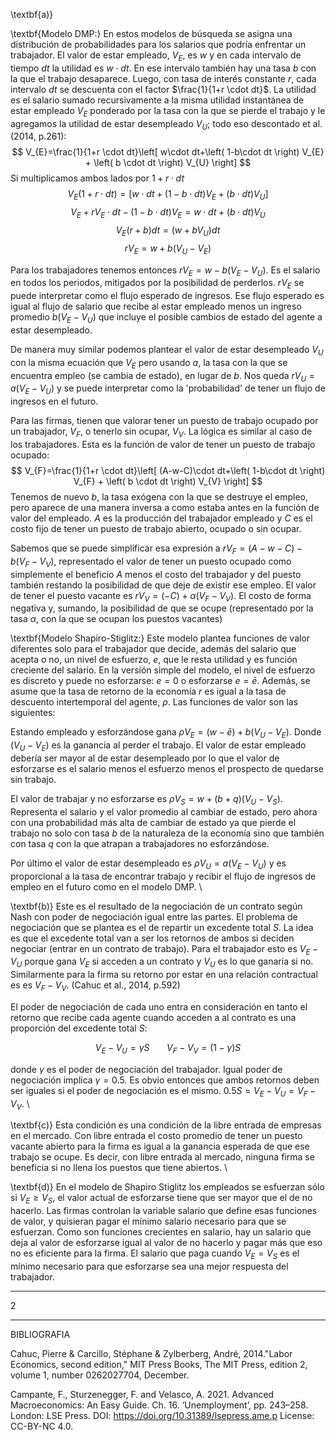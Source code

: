 \textbf{a)}

\textbf{Modelo DMP:} En estos modelos de búsqueda se asigna una distribución de probabilidades para los salarios que podría enfrentar un trabajador. El valor de estar empleado, $V_{E}$, es $w$ y en cada intervalo de tiempo $dt$ la utilidad es $w\cdot dt$. En ese intervalo también hay una tasa $b$ con la que el trabajo desaparece. Luego, con tasa de interés constante $r$, cada intervalo $dt$ se descuenta con el factor $\frac{1}{1+r \cdot dt}$. La utilidad es el salario sumado recursivamente a la misma utilidad instantánea de estar empleado $V_{E}$ ponderado por la tasa con la que se pierde el trabajo y le agregamos la utilidad de estar desempleado $V_{U}$; todo eso descontado et al. (2014, p.261):
$$
V_{E}=\frac{1}{1+r \cdot dt}\left[ w\cdot dt+\left( 1-b\cdot dt \right) V_{E} + \left( b \cdot dt \right)  V_{U}  \right] 
$$
Si multiplicamos ambos lados por $1+r\cdot dt$
$$
V_{E}\left( 1+r \cdot dt \right) =\left[ w\cdot dt+\left( 1-b\cdot dt \right) V_{E} + \left( b \cdot dt \right)  V_{U}  \right] 
$$$$
V_{E}+rV_{E} \cdot dt-\left( 1-b\cdot dt \right) V_{E} =w\cdot dt + \left( b \cdot dt \right)  V_{U}
$$
$$
V_{E}\left( r+b \right)dt =(w+ b V_{U})dt
$$
$$
rV_{E}=w+b(V_{U}-V_{E})
$$

Para los trabajadores tenemos entonces $rV_{E}=w-b(V_{E}-V_{U})$. Es el salario en todos los periodos, mitigados por la posibilidad de perderlos. $rV_{E}$ se puede interpretar como el flujo esperado de ingresos. Ese flujo esperado es igual al flujo de salario que recibe al estar empleado menos un ingreso promedio $b(V_{E}-V_{U})$ que incluye el posible cambios de estado del agente a estar desempleado.

De manera muy similar podemos plantear el valor de estar desempleado $V_{U}$ con la misma ecuación que $V_{E}$ pero usando $a$, la tasa con la que se encuentra empleo (se cambia de estado), en lugar de $b$. Nos queda $rV_{U}=a(V_{E}-V_{U})$ y se puede interpretar como la 'probabilidad' de tener un flujo de ingresos en el futuro.

Para las firmas, tienen que valorar tener un puesto de trabajo ocupado por un trabajador, $V_{F}$, o tenerlo sin ocupar, $V_{V}$. La lógica es similar al caso de los trabajadores. Esta es la función de valor de tener un puesto de trabajo ocupado:
$$
V_{F}=\frac{1}{1+r \cdot dt}\left[ (A-w-C)\cdot dt+\left( 1-b\cdot dt \right) V_{F} + \left( b \cdot dt \right)  V_{V}  \right] 
$$
Tenemos de nuevo $b$, la tasa exógena con la que se destruye el empleo, pero aparece de una manera inversa a como estaba antes en la función de valor del empleado. $A$ es la producción del trabajador empleado y $C$ es el costo fijo de tener un puesto de trabajo abierto, ocupado o sin ocupar. 

Sabemos que se puede simplificar esa expresión a $rV_{F}=(A-w-C)-b(V_{F}-V_{V})$, representado el valor de tener un puesto ocupado como simplemente el beneficio $A$ menos el costo del trabajador y del puesto también restando la posibilidad de que deje de existir ese empleo. El valor de tener el puesto vacante es $rV_{V}=(-C)+\alpha(V_{F}-V_{V})$. El costo de forma negativa y, sumando, la posibilidad de que se ocupe (representado por la tasa $\alpha$, con la que se ocupan los puestos vacantes)

\textbf{Modelo Shapiro-Stiglitz:}
Este modelo plantea funciones de valor diferentes solo para el trabajador que decide, además del salario que acepta o no, un nivel de esfuerzo, $e$, que le resta utilidad y es función creciente del salario. En la versión simple del modelo, el nivel de esfuerzo es discreto y puede no esforzarse: $e=0$ o esforzarse $e=\bar{e}$. Además, se asume que la tasa de retorno de la economía $r$ es igual a la tasa de descuento intertemporal del agente, $\rho$. Las funciones de valor son las siguientes:

Estando empleado y esforzándose gana $\rho V_{E}=(w-\bar{e})+b(V_{U}-V_{E})$. Donde $(V_{U}-V_{E})$ es la ganancia al perder el trabajo. El valor de estar empleado debería ser mayor al de estar desempleado por lo que el valor de esforzarse es el salario menos el esfuerzo menos el prospecto de quedarse sin trabajo.

El valor de trabajar y no esforzarse es $\rho V_{S}=w+(b+q)(V_{U}-V_{S})$. Representa el salario y el valor promedio al cambiar de estado, pero ahora con una probabilidad más alta de cambiar de estado ya que pierde el trabajo no solo con tasa $b$ de la naturaleza de la economía sino que también con tasa $q$ con la que atrapan a trabajadores no esforzándose.

Por último el valor de estar desempleado es $\rho V_{U}=a(V_{E}-V_{U})$ y es proporcional a la tasa de encontrar trabajo y recibir el flujo de ingresos de empleo en el futuro como en el modelo DMP.
\\

\textbf{b)} Este es el resultado de la negociación de un contrato según Nash con poder de negociación igual entre las partes. El problema de negociación que se plantea es el de repartir un excedente total $S$. La idea es que el excedente total van a ser los retornos de ambos si deciden negociar (entrar en un contrato de trabajo). Para el trabajador esto es $V_{E}-V_{U}$ porque gana $V_{E}$ si acceden a un contrato y $V_{U}$ es lo que ganaría si no. Similarmente para la firma su retorno por estar en una relación contractual es es $V_{F}-V_{V}$. (Cahuc et al., 2014, p.592)

El poder de negociación de cada uno entra en consideración en tanto el retorno que recibe cada agente cuando acceden a al contrato es una proporción del excedente total $S$:

$$
V_{E}-V_{U}=\gamma S \ \ \ \ \ \ \ V_{F}-V_{V}=(1-\gamma)S
$$

donde $\gamma$ es el poder de negociación del trabajador. Igual poder de negociación implica $\gamma=0.5$. Es obvio entonces que ambos retornos deben ser iguales si el poder de negociación es el mismo. $0.5S=V_{E}-V_{U}=V_{F}-V_{V}$.
\\

\textbf{c)} Esta condición es una condición de la libre entrada de empresas en el mercado. Con libre entrada el costo promedio de tener un puesto vacante abierto para la firma es igual a la ganancia esperada de que ese trabajo se ocupe. Es decir, con libre entrada al mercado, ninguna firma se beneficia si no llena los puestos que tiene abiertos.
\\

\textbf{d)} En el modelo de Shapiro Stiglitz los empleados se esfuerzan sólo si $V_{E}\geq V_{S}$, el valor actual de esforzarse tiene que ser mayor que el de no hacerlo. Las firmas controlan la variable salario que define esas funciones de valor, y quisieran pagar el mínimo salario necesario para que se esfuerzan. Como son funciones crecientes en salario, hay un salario que deja al valor de esforzarse igual al valor de no hacerlo y pagar más que eso no es eficiente para la firma. El salario que paga cuando $V_{E}= V_{S}$ es el mínimo necesario para que esforzarse sea una mejor respuesta del trabajador.

----
2


---
BIBLIOGRAFIA

Cahuc, Pierre & Carcillo, Stéphane & Zylberberg, André, 2014."Labor Economics, second edition," MIT Press Books, The MIT Press, edition 2, volume 1, number 0262027704, December.

Campante, F., Sturzenegger, F. and Velasco, A. 2021. Advanced Macroeconomics: An Easy Guide. Ch. 16. ‘Unemployment’, pp. 243–258. London: LSE Press. DOI: https://doi.org/10.31389/lsepress.ame.p License: CC-BY-NC 4.0.
